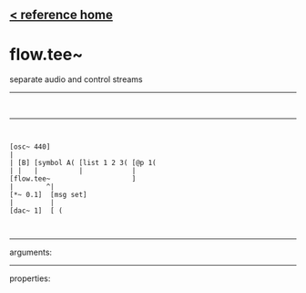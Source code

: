 [< reference home](index.html)
---

# flow.tee~


separate audio and control streams

---

<br>


---


```


[osc~ 440]
|
| [B] [symbol A( [list 1 2 3( [@p 1(
| |   |          |            |
[flow.tee~                    ]
|        ^|
[*~ 0.1]  [msg set]
|         |
[dac~ 1]  [ (

            
```

---
arguments:


---
properties:


